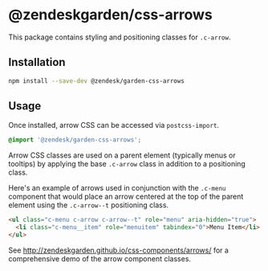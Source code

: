 # @zendeskgarden/css-arrows

This package contains styling and positioning classes for `.c-arrow`.

## Installation

```sh
npm install --save-dev @zendesk/garden-css-arrows
```

## Usage

Once installed, arrow CSS can be accessed via `postcss-import`.

```css
@import '@zendesk/garden-css-arrows';
```

Arrow CSS classes are used on a parent element (typically menus or
tooltips) by applying the base `.c-arrow` class in addition to a
positioning class.

Here's an example of arrows used in conjunction with the `.c-menu`
component that would place an arrow centered at the top of the parent
element using the `.c-arrow--t` positioning class.

```html
<ul class="c-menu c-arrow c-arrow--t" role="menu" aria-hidden="true">
  <li class="c-menu__item" role="menuitem" tabindex="0">Menu Item</li>
</ul>
```

See http://zendeskgarden.github.io/css-components/arrows/ for a
comprehensive demo of the arrow component classes.
